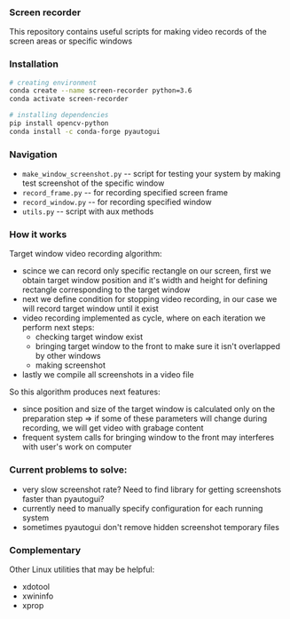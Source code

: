 ### Screen recorder
This repository contains useful scripts for making video records of the screen areas or specific windows

### Installation
```bash
# creating environment
conda create --name screen-recorder python=3.6
conda activate screen-recorder

# installing dependencies
pip install opencv-python
conda install -c conda-forge pyautogui
```

### Navigation
- `make_window_screenshot.py` -- script for testing your system by making test screenshot of the specific window
- `record_frame.py` -- for recording specified screen frame
- `record_window.py` -- for recording specified window
- `utils.py` -- script with aux methods


### How it works
Target window video recording algorithm:
- scince we can record only specific rectangle on our screen, first we obtain target window position and it's width and height for defining rectangle corresponding to the target window
- next we define condition for stopping video recording, in our case we will record target window until it exist
- video recording implemented as cycle, where on each iteration we perform next steps:
    - checking target window exist
    - bringing target window to the front to make sure it isn't overlapped by other windows
    - making screenshot
- lastly we compile all screenshots in a video file

So this algorithm produces next features:
- since position and size of the target window is calculated only on the preparation step => if some of these parameters will change during recording, we will get video with grabage content
- frequent system calls for bringing window to the front may interferes with user's work on computer

### Current problems to solve:
- very slow screenshot rate? Need to find library for getting screenshots faster than pyautogui?
- currently need to manually specify configuration for each running system
- sometimes pyautogui don't remove hidden screenshot temporary files

### Complementary
Other Linux utilities that may be helpful:
- xdotool
- xwininfo
- xprop